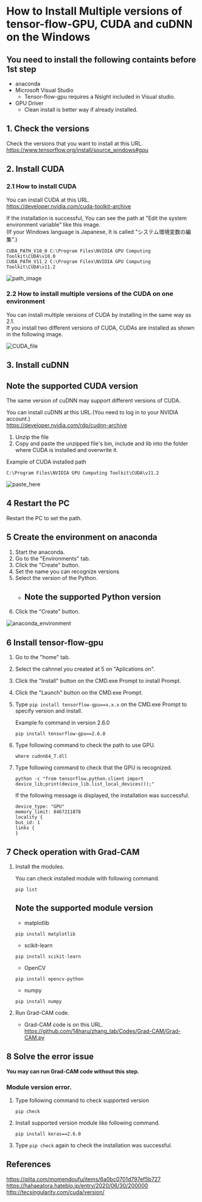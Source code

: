 # How to Install Multiple versions of tensor-flow-GPU, CUDA and cuDNN on the Windows

## You need to install the following containts before 1st step
- anaconda
- Microsoft Visual Studio
    - Tensor-flow-gpu requires a Nsight included in Visual studio.
- GPU Driver
    - Clean install is better way if already installed.

## 1. Check the versions
Check the versions that you want to install at this URL.\
https://www.tensorflow.org/install/source_windows#gpu


## 2. Install CUDA
### 2.1 How to install CUDA
You can install CUDA at this URL.\
https://developer.nvidia.com/cuda-toolkit-archive

If the installation is successful, You can see the path at "Edit the system environment variable" like this image.\
(If your Windows language is Japanese, It is called "システム環境変数の編集".)

```
CUDA_PATH_V10_0 C:\Program Files\NVIDIA GPU Computing Toolkit\CUDA\v10.0
CUDA_PATH_V11_2 C:\Program Files\NVIDIA GPU Computing Toolkit\CUDA\v11.2
```

![path_image](./images/system_environment_variable.PNG)

### 2.2 How to install multiple versions of the CUDA on one environment
You can install multiple versions of CUDA by installing in the same way as 2.1.\
If you install two different versions of CUDA, CUDAs are installed as shown in the following image.

![CUDA_file](./images/CUDA_file.PNG)

## 3. Install cuDNN
## **Note the supported CUDA version**
The same version of cuDNN may support different versions of CUDA.

You can install cuDNN at this URL.(You need to log in to your NVIDIA account.)\
https://developer.nvidia.com/rdp/cudnn-archive

1. Unzip the file
2. Copy and paste the unzipped file's bin, include and lib into the folder where CUDA is installed and overwrite it.

Example of CUDA installed path
```
C:\Program Files\NVIDIA GPU Computing Toolkit\CUDA\v11.2
```
![paste_here](./images/paste_here.PNG)

## 4 Restart the PC
Restart the PC to set the path.

## 5 Create the environment on anaconda
1. Start the anaconda.
2. Go to the "Environments" tab.
3. Click the "Create" button.
4. Set the name you can recognize versions
5. Select the version of the Python.
    - ## **Note the supported Python version**
6. Click the "Create" button.

![anaconda_environment](./images/anaconda_navigator_environment.PNG)

## 6 Install tensor-flow-gpu
1. Go to the "home" tab.
2. Select the cahnnel you created at 5 on "Aplications on".
3. Click the "Install" button on the CMD.exe Prompt to install Prompt.
4. Click the "Launch" button on the CMD.exe Prompt.
5. Type ```pip install tensorflow-gpu==x.x.x``` on the CMD.exe Prompt to specify version and install.

    Example fo command in version 2.6.0
    ```
    pip install tensorflow-gpu==2.6.0
    ```
6. Type following command to check the path to use GPU.
    ```
    where cudnn64_7.dll
    ```
7. Type following command to check that the GPU is recognized.
    ```
    python -c "from tensorflow.python.client import device_lib;print(device_lib.list_local_devices());"
    ```
    If the following message is displayed, the installation was successful.
    ```
    device_type: "GPU"
    memory_limit: 8467211878
    locality {
    bus_id: 1
    links {
    }
    ```

## 7 Check operation with Grad-CAM
1. Install the modules.

    You can check installed module with following command.
    ```
    pip list
    ```
    ## **Note the supported module version**

    - matplotlib
    ```
    pip install matplotlib
    ```
    - scikit-learn
    ```
    pip install scikit-learn
    ```
    - OpenCV
    ```
    pip install opencv-python
    ```
    - numpy
    ```
    pip install numpy
    ```

2. Run Grad-CAM code.
    - Grad-CAM code is on this URL.\
    https://github.com/14haru/zhang_lab/Codes/Grad-CAM/Grad-CAM.py

## 8 Solve the error issue

**You may can run Grad-CAM code without this step.**
### Module version error.
1. Type following command to check supported version
    ```
    pip check
    ```
2. Install supported version module like following command.
    ```
    pip install keras==2.6.0
    ```
3. Type `pip check` again to check the installation was successful.



## References
https://qiita.com/momendoufu/items/6a0bc0701d797ef5b727
https://hahaeatora.hateblo.jp/entry/2020/06/30/200000
http://tecsingularity.com/cuda/version/

